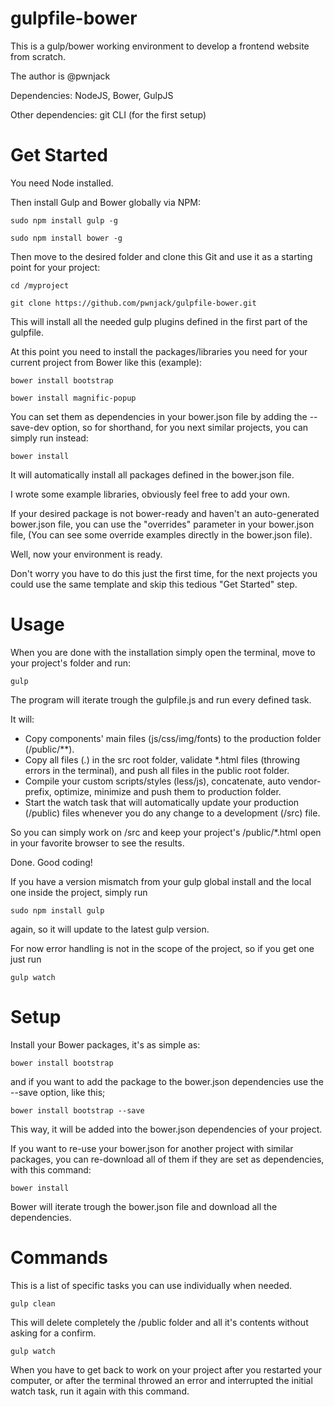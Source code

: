 gulpfile-bower
==============

This is a gulp/bower working environment to develop a frontend website from scratch.

The author is @pwnjack

Dependencies: NodeJS, Bower, GulpJS

Other dependencies: git CLI (for the first setup)


Get Started
===========

You need Node installed.

Then install Gulp and Bower globally via NPM:

    sudo npm install gulp -g

    sudo npm install bower -g

Then move to the desired folder and clone this Git and use it as a starting point for your project:
    
    cd /myproject

    git clone https://github.com/pwnjack/gulpfile-bower.git

This will install all the needed gulp plugins defined in the first part of the gulpfile.

At this point you need to install the packages/libraries you need for your current project from Bower like this (example):

    bower install bootstrap

    bower install magnific-popup

You can set them as dependencies in your bower.json file by adding the --save-dev option, so for shorthand, for you next similar projects, you can simply run instead:

    bower install

It will automatically install all packages defined in the bower.json file.

I wrote some example libraries, obviously feel free to add your own.

If your desired package is not bower-ready and haven't an auto-generated bower.json file, you can use the "overrides" parameter in your bower.json file, (You can see some override examples directly in the bower.json file).

Well, now your environment is ready.

Don't worry you have to do this just the first time, for the next projects you could use the same template and skip this tedious "Get Started" step.


Usage
=====

When you are done with the installation simply open the terminal, move to your project's folder and run:

    gulp

The program will iterate trough the gulpfile.js and run every defined task.

It will:

- Copy components' main files (js/css/img/fonts) to the production folder (/public/**).
- Copy all files (*.*) in the src root folder, validate *.html files (throwing errors in the terminal), and push all files in the public root folder.
- Compile your custom scripts/styles (less/js), concatenate, auto vendor-prefix, optimize, minimize and push them to production folder.
- Start the watch task that will automatically update your production (/public) files whenever you do any change to a development (/src) file.

So you can simply work on /src and keep your project's /public/*.html open in your favorite browser to see the results.

Done. Good coding!

If you have a version mismatch from your gulp global install and the local one inside the project, simply run

    sudo npm install gulp
    
again, so it will update to the latest gulp version.

For now error handling is not in the scope of the project, so if you get one just run

    gulp watch


Setup
=====

Install your Bower packages, it's as simple as:

    bower install bootstrap

and if you want to add the package to the bower.json dependencies use the --save option, like this;

    bower install bootstrap --save

This way, it will be added into the bower.json dependencies of your project.

If you want to re-use your bower.json for another project with similar packages, you can re-download all of them if they are set as dependencies, with this command:

    bower install

Bower will iterate trough the bower.json file and download all the dependencies.


Commands
========

This is a list of specific tasks you can use individually when needed.

    gulp clean

This will delete completely the /public folder and all it's contents without asking for a confirm.

    gulp watch 

When you have to get back to work on your project after you restarted your computer, or after the terminal throwed an error and interrupted the initial watch task, run it again with this command.
